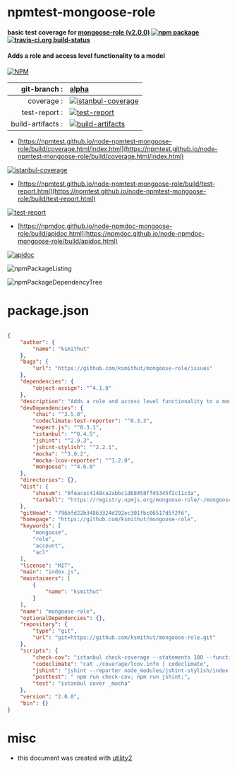# npmtest-mongoose-role

#### basic test coverage for  [mongoose-role (v2.0.0)](https://github.com/ksmithut/mongoose-role)  [![npm package](https://img.shields.io/npm/v/npmtest-mongoose-role.svg?style=flat-square)](https://www.npmjs.org/package/npmtest-mongoose-role) [![travis-ci.org build-status](https://api.travis-ci.org/npmtest/node-npmtest-mongoose-role.svg)](https://travis-ci.org/npmtest/node-npmtest-mongoose-role)

#### Adds a role and access level functionality to a model

[![NPM](https://nodei.co/npm/mongoose-role.png?downloads=true&downloadRank=true&stars=true)](https://www.npmjs.com/package/mongoose-role)

| git-branch : | [alpha](https://github.com/npmtest/node-npmtest-mongoose-role/tree/alpha)|
|--:|:--|
| coverage : | [![istanbul-coverage](https://npmtest.github.io/node-npmtest-mongoose-role/build/coverage.badge.svg)](https://npmtest.github.io/node-npmtest-mongoose-role/build/coverage.html/index.html)|
| test-report : | [![test-report](https://npmtest.github.io/node-npmtest-mongoose-role/build/test-report.badge.svg)](https://npmtest.github.io/node-npmtest-mongoose-role/build/test-report.html)|
| build-artifacts : | [![build-artifacts](https://npmtest.github.io/node-npmtest-mongoose-role/glyphicons_144_folder_open.png)](https://github.com/npmtest/node-npmtest-mongoose-role/tree/gh-pages/build)|

- [https://npmtest.github.io/node-npmtest-mongoose-role/build/coverage.html/index.html](https://npmtest.github.io/node-npmtest-mongoose-role/build/coverage.html/index.html)

[![istanbul-coverage](https://npmtest.github.io/node-npmtest-mongoose-role/build/screenCapture.buildCi.browser.%252Ftmp%252Fbuild%252Fcoverage.lib.html.png)](https://npmtest.github.io/node-npmtest-mongoose-role/build/coverage.html/index.html)

- [https://npmtest.github.io/node-npmtest-mongoose-role/build/test-report.html](https://npmtest.github.io/node-npmtest-mongoose-role/build/test-report.html)

[![test-report](https://npmtest.github.io/node-npmtest-mongoose-role/build/screenCapture.buildCi.browser.%252Ftmp%252Fbuild%252Ftest-report.html.png)](https://npmtest.github.io/node-npmtest-mongoose-role/build/test-report.html)

- [https://npmdoc.github.io/node-npmdoc-mongoose-role/build/apidoc.html](https://npmdoc.github.io/node-npmdoc-mongoose-role/build/apidoc.html)

[![apidoc](https://npmdoc.github.io/node-npmdoc-mongoose-role/build/screenCapture.buildCi.browser.%252Ftmp%252Fbuild%252Fapidoc.html.png)](https://npmdoc.github.io/node-npmdoc-mongoose-role/build/apidoc.html)

![npmPackageListing](https://npmtest.github.io/node-npmtest-mongoose-role/build/screenCapture.npmPackageListing.svg)

![npmPackageDependencyTree](https://npmtest.github.io/node-npmtest-mongoose-role/build/screenCapture.npmPackageDependencyTree.svg)



# package.json

```json

{
    "author": {
        "name": "ksmithut"
    },
    "bugs": {
        "url": "https://github.com/ksmithut/mongoose-role/issues"
    },
    "dependencies": {
        "object-assign": "^4.1.0"
    },
    "description": "Adds a role and access level functionality to a model",
    "devDependencies": {
        "chai": "^3.5.0",
        "codeclimate-test-reporter": "^0.3.3",
        "expect.js": "^0.3.1",
        "istanbul": "^0.4.5",
        "jshint": "^2.9.3",
        "jshint-stylish": "^2.2.1",
        "mocha": "^3.0.2",
        "mocha-lcov-reporter": "^1.2.0",
        "mongoose": "^4.6.0"
    },
    "directories": {},
    "dist": {
        "shasum": "0feacac4148ca2abbc1d68458ffd5345f2c11c3a",
        "tarball": "https://registry.npmjs.org/mongoose-role/-/mongoose-role-2.0.0.tgz"
    },
    "gitHead": "796bfd22b34863324d292ec301fbc06517d5f2f6",
    "homepage": "https://github.com/ksmithut/mongoose-role",
    "keywords": [
        "mongoose",
        "role",
        "account",
        "acl"
    ],
    "license": "MIT",
    "main": "index.js",
    "maintainers": [
        {
            "name": "ksmithut"
        }
    ],
    "name": "mongoose-role",
    "optionalDependencies": {},
    "repository": {
        "type": "git",
        "url": "git+https://github.com/ksmithut/mongoose-role.git"
    },
    "scripts": {
        "check-cov": "istanbul check-coverage --statements 100 --functions 100 --branches 100 --lines 100",
        "codeclimate": "cat ./coverage/lcov.info | codeclimate",
        "jshint": "jshint --reporter node_modules/jshint-stylish/index.js index.js",
        "posttest": " npm run check-cov; npm run jshint;",
        "test": "istanbul cover _mocha"
    },
    "version": "2.0.0",
    "bin": {}
}
```



# misc
- this document was created with [utility2](https://github.com/kaizhu256/node-utility2)
